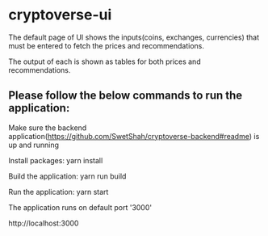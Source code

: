 # cryptoverse-ui 


The default page of UI shows the inputs(coins, exchanges, currencies) that must be entered to fetch the prices and recommendations.

The output of each is shown as tables for both prices and recommendations.


## Please follow the below commands to run the application:

Make sure the backend application(https://github.com/SwetShah/cryptoverse-backend#readme) is up and running

Install packages: yarn install

Build the application: yarn run build

Run the application: yarn start

The application runs on default port '3000'

http://localhost:3000
